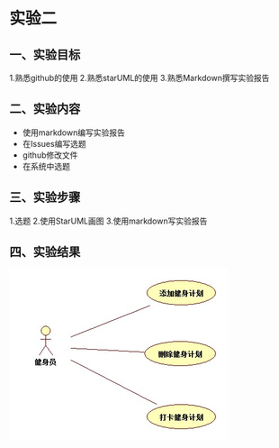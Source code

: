 # 实验二

## 一、实验目标
1.熟悉github的使用
2.熟悉starUML的使用
3.熟悉Markdown撰写实验报告

## 二、实验内容
- 使用markdown编写实验报告
- 在Issues编写选题
- github修改文件
- 在系统中选题

## 三、实验步骤
1.选题
2.使用StarUML画图
3.使用markdown写实验报告

## 四、实验结果
![用例图](./Lab2_UseCaseDiagram.jpg)

